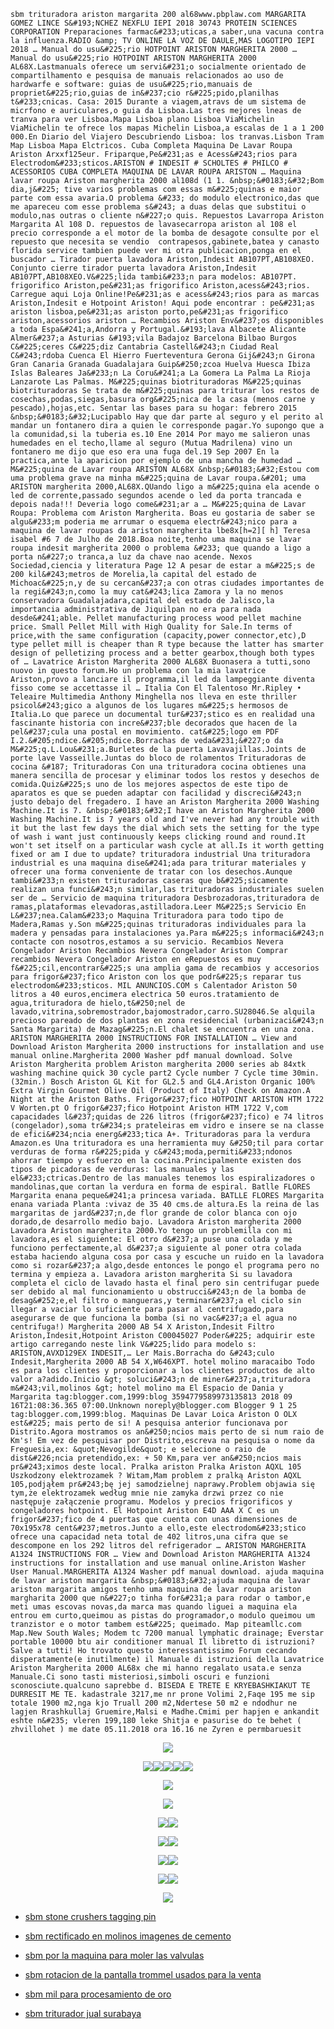 
```
sbm trituradora ariston margarita 200 al68www.pbplaw.com MARGARITA GOMEZ LINCE S&#193;NCHEZ NEXFLU IEPI 2018 30743 PROTEIN SCIENCES CORPORATION Preparaciones farmac&#233;uticas,a saber,una vacuna contra la influenza.RADIO &amp; TV ONLINE LA VOZ DE DAULE,MAS LOGOTIPO IEPI 2018 … Manual do usu&#225;rio HOTPOINT ARISTON MARGHERITA 2000 … Manual do usu&#225;rio HOTPOINT ARISTON MARGHERITA 2000 AL68X.Lastmanuals oferece um servi&#231;o socialmente orientado de compartilhamento e pesquisa de manuais relacionados ao uso de hardwarfe e software: guias de usu&#225;rio,manuais de propriet&#225;rio,guias de in&#237;cio r&#225;pido,planilhas t&#233;cnicas. Сasa: 2015 Durante a viagem,atravs de um sistema de micrfono e auriculares,o guia da Lisboa.Las tres mejores lneas de tranva para ver Lisboa.Mapa Lisboa plano Lisboa ViaMichelin ViaMichelin te ofrece los mapas Michelin Lisboa,a escalas de 1 a 1 200 000.En Diario del Viajero Descubriendo Lisboa: los tranvas.Lisbon Tram Map Lisboa Mapa Elctricos. Cuba Completa Maquina De Lavar Roupa Ariston Arxxf125eur. Friparque,Pe&#231;as e Acess&#243;rios para Electrodom&#233;sticos.ARISTON # INDESIT # SCHOLTES # PHILCO # ACESSORIOS CUBA COMPLETA MAQUINA DE LAVAR ROUPA ARISTON … Maquina lavar roupa Ariston margherita 2000 al108d (1 1. &nbsp;&#0183;&#32;Bom dia,j&#225; tive varios problemas com essas m&#225;quinas e maior parte com essa avaria.O problema &#233; do modulo electronico,das que me apareceu com esse problema s&#243; a duas delas que substitui o modulo,nas outras o cliente n&#227;o quis. Repuestos Lavarropa Ariston Margarita Al 108 D. repuestos de lavasecarropa ariston al 108 el precio corresponde a el motor de la bomba de desagote consulte por el repuesto que necesita se vendio  contrapesos,gabinete,batea y canasto florida service tambien puede ver mi otra publicacion,ponga en el buscador … Tirador puerta lavadora Ariston,Indesit AB107PT,AB108XEO. Conjunto cierre tirador puerta lavadora Ariston,Indesit AB107PT,AB108XEO.V&#225;lida tambi&#233;n para modelos: AB107PT. frigorifico Ariston,pe&#231;as frigorifico Ariston,acess&#243;rios. Carregue aqui Loja Online!Pe&#231;as e acess&#243;rios para as marcas Ariston,Indesit e Hotpoint Ariston! Aqui pode encontrar : pe&#231;as ariston lisboa,pe&#231;as ariston porto,pe&#231;as frigorifico ariston,acessorios ariston … Recambios Ariston Env&#237;os disponibles a toda Espa&#241;a,Andorra y Portugal.&#193;lava Albacete Alicante Almer&#237;a Asturias &#193;vila Badajoz Barcelona Bilbao Burgos C&#225;ceres C&#225;diz Cantabria Castell&#243;n Ciudad Real C&#243;rdoba Cuenca El Hierro Fuerteventura Gerona Gij&#243;n Girona Gran Canaria Granada Guadalajara Guip&#250;zcoa Huelva Huesca Ibiza Islas Baleares Ja&#233;n La Coru&#241;a La Gomera La Palma La Rioja Lanzarote Las Palmas. M&#225;quinas biotrituradoras M&#225;quinas biotrituradoras Se trata de m&#225;quinas para triturar los restos de cosechas,podas,siegas,basura org&#225;nica de la casa (menos carne y pescado),hojas,etc. Sentar las bases para su hogar: febrero 2015 &nbsp;&#0183;&#32;Lucipablo Hay que dar parte al seguro y el perito al mandar un fontanero dira a quien le corresponde pagar.Yo supongo que a la comunidad,si la tuberia es.10 Ene 2014 Por mayo me salieron unas humedades en el techo,llame al seguro (Mutua Madrilena) vino un fontanero me dijo que eso era una fuga del.19 Sep 2007 En la practica,ante la aparicion por ejemplo de una mancha de humedad … M&#225;quina de Lavar roupa ARISTON AL68X &nbsp;&#0183;&#32;Estou com uma problema grave na minha m&#225;quina de Lavar roupa.&#201; uma ARISTON margherita 2000,AL68X.QUando ligo a m&#225;quina ela acende o led de corrente,passado segundos acende o led da porta trancada e depois nada!!! Deveria logo come&#231;ar a … M&#225;quina de Lavar Roupa: Problema com Ariston Margherita. Boas eu gostaria de saber se algu&#233;m poderia me arrumar o esquema electr&#243;nico para a maquina de lavar roupas da ariston margherita lbe8x[h=2][ h] Teresa isabel #6 7 de Julho de 2018.Boa noite,tenho uma maquina se lavar roupa indesit margherita 2000 o problema &#233; que quando a ligo a porta n&#227;o tranca,a luz da chave nao acende. Nexos Sociedad,ciencia y literatura Page 12 A pesar de estar a m&#225;s de 200 kil&#243;metros de Morelia,la capital del estado de Michoac&#225;n,y de su cercan&#237;a con otras ciudades importantes de la regi&#243;n,como la muy cat&#243;lica Zamora y la no menos conservadora Guadalajadara,capital del estado de Jalisco,la importancia administrativa de Jiquilpan no era para nada desde&#241;able. Pellet manufacturing process wood pellet machine price. Small Pellet Mill with High Quality for Sale.In terms of price,with the same configuration (capacity,power connector,etc),D type pellet mill is cheaper than R type because the latter has smarter design of pelletizing process and a better gearbox,though both types of … Lavatrice Ariston Margherita 2000 AL68X Buonasera a tutti,sono nuovo in questo forum.Ho un problema con la mia lavatrice Ariston,provo a lanciare il programma,il led da lampeggiante diventa fisso come se accettasse il … Italia Con El Talentoso Mr.Ripley • Teleaire Multimedia Anthony Minghella nos lleva en este thriller psicol&#243;gico a algunos de los lugares m&#225;s hermosos de Italia.Lo que parece un documental tur&#237;stico es en realidad una fascinante historia con incre&#237;ble decorados que hacen de la pel&#237;cula una postal en movimiento. cat&#225;logo em PDF I.2.&#205;ndice.&#205;ndice.Borrachas de veda&#231;&#227;o da M&#225;q.L.Lou&#231;a.Burletes de la puerta Lavavajillas.Joints de porte lave Vasseille.Juntas do bloco de rolamentos Trituradoras de cocina &#187; Trituradoras Con una trituradora cocina obtienes una manera sencilla de procesar y eliminar todos los restos y desechos de comida.Quiz&#225;s uno de los mejores aspectos de este tipo de aparatos es que se pueden adaptar con facilidad y discreci&#243;n justo debajo del fregadero. I have an Ariston Margherita 2000 Washing Machine.It is 7. &nbsp;&#0183;&#32;I have an Ariston Margherita 2000 Washing Machine.It is 7 years old and I've never had any trouble with it but the last few days the dial which sets the setting for the type of wash i want just continuously keeps clicking round and round.It won't set itself on a particular wash cycle at all.Is it worth getting fixed or am I due to update? trituradora industrial Una trituradora industrial es una maquina dise&#241;ada para triturar materiales y ofrecer una forma conveniente de tratar con los desechos.Aunque tambi&#233;n existen trituradoras caseras que b&#225;sicamente realizan una funci&#243;n similar,las trituradoras industriales suelen ser de … Servicio de maquina trituradora Desbrozadoras,trituradora de ramas,plataformas elevadoras,astilladora.Leer M&#225;s Servicio En L&#237;nea.Calam&#233;o Maquina Trituradora para todo tipo de Madera,Ramas y.Son m&#225;quinas trituradoras individuales para la madera y pensadas para instalaciones ya.Para m&#225;s informaci&#243;n contacte con nosotros,estamos a su servicio. Recambios Nevera Congelador Ariston Recambios Nevera Congelador Ariston Comprar recambios Nevera Congelador Ariston en eRepuestos es muy f&#225;cil,encontrar&#225;s una amplia gama de recambios y accesorios para frigor&#237;fico Ariston con los que podr&#225;s reparar tus electrodom&#233;sticos. MIL ANUNCIOS.COM s Calentador Ariston 50 litros a 40 euros,encimera electrica 50 euros.tratamiento de agua,trituradora de hielo,t&#250;nel de lavado,vitrina,sobremostrador,bajomostrador,carro.SU28046.Se alquila precioso pareado de dos plantas en zona residencial (urbanizaci&#243;n Santa Margarita) de Mazag&#225;n.El chalet se encuentra en una zona. ARISTON MARGHERITA 2000 INSTRUCTIONS FOR INSTALLATION … View and Download Ariston Margherita 2000 instructions for installation and use manual online.Margherita 2000 Washer pdf manual download. Solve Ariston Margherita problem Ariston margherita 2000 series ab 84xtk washing machine quick 30 cycle part2 Cycle number 7 Cycle time 30min.(32min.) Bosch Ariston GL Kit for GL2.5 and GL4.Ariston Organic 100% Extra Virgin Gourmet Olive Oil (Product of Italy) Check on Amazon.A Night at the Ariston Baths. Frigor&#237;fico HOTPOINT ARISTON HTM 1722 V Worten.pt O frigor&#237;fico Hotpoint Ariston HTM 1722 V,com capacidades l&#237;quidas de 226 litros (frigor&#237;fico) e 74 litros (congelador),soma tr&#234;s prateleiras em vidro e insere se na classe de efici&#234;ncia energ&#233;tica A+. Trituradoras para la verdura Amazon.es Una trituradora es una herramienta muy &#250;til para cortar verduras de forma r&#225;pida y c&#243;moda,permiti&#233;ndonos ahorrar tiempo y esfuerzo en la cocina.Principalmente existen dos tipos de picadoras de verduras: las manuales y las el&#233;ctricas.Dentro de las manuales tenemos los espiralizadores o mandolinas,que cortan la verdura en forma de espiral. Batlle FLORES Margarita enana peque&#241;a princesa variada. BATLLE FLORES Margarita enana variada Planta :vivaz de 35 40 cms.de altura.Es la reina de las margaritas de jard&#237;n,de flor grande de color blanca con ojo dorado,de desarrollo medio bajo. Lavadora Ariston margherita 2000 Lavadora Ariston margherita 2000.Yo tengo un problemilla con mi lavadora,es el siguiente: El otro d&#237;a puse una colada y me funciono perfectamente,al d&#237;a siguiente al poner otra colada estaba haciendo alguna cosa por casa y escuche un ruido en la lavadora como si rozar&#237;a algo,desde entonces le pongo el programa pero no termina y empieza a. Lavadora ariston margherita Si su lavadora completa el ciclo de lavado hasta el final pero sin centrifugar puede ser debido al mal funcionamiento u obstrucci&#243;n de la bomba de desag&#252;e,el filtro o mangueras,y terminar&#237;a el ciclo sin llegar a vaciar lo suficiente para pasar al centrifugado,para asegurarse de que funciona la bomba (si no vac&#237;a el agua no centrifuga!) Margherita 2000 AB 54 X Ariston,Indesit Filtro Ariston,Indesit,Hotpoint Ariston C00045027 Poder&#225; adquirir este artigo carregando neste link V&#225;lido para modelo s: ARISTON,AVXD129EX INDESIT,… ﻿Ler Mais.Borracha do &#243;culo Indesit,Margherita 2000 AB 54 X,W646XPT. hotel molino maracaibo Todo es para los clientes y proporcionar a los clientes productos de alto valor a?adido.Inicio &gt; soluci&#243;n de miner&#237;a,trituradora m&#243;vil,molinos &gt; hotel molino ma El Espacio de Dania y Margarita tag:blogger.com,1999:blog 3594779589973135813 2018 09 16T21:08:36.365 07:00.Unknown noreply@blogger.com Blogger 9 1 25 tag:blogger.com,1999:blog. Maquinas De Lavar Loica Ariston O OLX est&#225; mais perto de si! A pesquisa anterior funcionava por Distrito.Agora mostramos os an&#250;ncios mais perto de si num raio de Km's! Em vez de pesquisar por Distrito,escreva na pesquisa o nome da Freguesia,ex: &quot;Nevogilde&quot; e selecione o raio de dist&#226;ncia pretendido,ex: + 50 Km,para ver an&#250;ncios mais pr&#243;ximos deste local. Pralka ariston Pralka Ariston AQXL 105 Uszkodzony elektrozamek ? Witam,Mam problem z pralką Ariston AQXL 105,podjąłem pr&#243;bę jej samodzielnej naprawy.Problem objawia się tym,że elektrozamek według mnie nie zamyka drzwi przez co nie następuje załączenie programu. Modelos y precios frigorificos y congeladores hotpoint. El Hotpoint Ariston E4D AAA X C es un frigor&#237;fico de 4 puertas que cuenta con unas dimensiones de 70x195x78 cent&#237;metros.Junto a ello,este electrodom&#233;stico ofrece una capacidad neta total de 402 litros,una cifra que se descompone en los 292 litros del refrigerador … ARISTON MARGHERITA A1324 INSTRUCTIONS FOR … View and Download Ariston MARGHERITA A1324 instructions for installation and use manual online.Ariston Washer User Manual.MARGHERITA A1324 Washer pdf manual download. ajuda maquina de lavar ariston margarita &nbsp;&#0183;&#32;ajuda maquina de lavar ariston margarita amigos tenho uma maquina de lavar roupa ariston margharita 2000 que n&#227;o tinha for&#231;a para rodar o tambor,e meti umas escovas novas,da marca mas quando liguei a maquina ela entrou em curto,queimou as pistas do programador,o modulo queimou um tranzistor e o motor tambem est&#225; queimado. Map piteamllc.com Map.New South Wales; Modem tc 7200 manual lymphatic drainage; Everstar portable 10000 btu air conditioner manual Il libretto di istruzioni? Salve a tutti! Ho trovato questo interessantissimo Forum cecando disperatamente(e inutilmente) il Manuale di istruzioni della Lavatrice Ariston Margherita 2000 AL68x che mi hanno regalato usata.e senza Manuale.Ci sono tasti misteriosi,simboli oscuri e funzioni sconosciute.qualcuno saprebbe d. BISEDA E TRETE E KRYEBASHKIAKUT TE DURRESIT ME TE. kadastrale 3217,me nr prone Volimi 2,Faqe 195 me sip totale 1900 m2,nga kjo Truall 200 m2,Ndertese 50 m2 e ndodhur ne lagjen Rrashkullaj Gruemire,Malsi e Madhe.Cmimi per hapjen e ankandit eshte n&#235; vleren 199,180 leke Shitja e pasurise do te behet ( zhvillohet ) me date 05.11.2018 ora 16.16 ne Zyren e permbaruesit 
```

<div align="center">

<a href="https://es-crusher.shibang-china.com/github&k=sbm+trituradora+ariston+margarita+200+al68"><img src="https://static.shibang-china.com/es/crusher/logo.jpg"></a>

<a href="https://es-crusher.shibang-china.com/github&k=sbm+trituradora+ariston+margarita+200+al68"><img src="https://static.shibang-china.com/es/crusher/index.jpg"></a><a href="https://es-crusher.shibang-china.com/material.htmlgithub&k=sbm+trituradora+ariston+margarita+200+al68"><img src="https://static.shibang-china.com/es/crusher/material.jpg"></a><a href="https://es-crusher.shibang-china.com/application.htmlgithub&k=sbm+trituradora+ariston+margarita+200+al68"><img src="https://static.shibang-china.com/es/crusher/application.jpg"></a><a href="https://es-crusher.shibang-china.com/aboutus.htmlgithub&k=sbm+trituradora+ariston+margarita+200+al68"><img src="https://static.shibang-china.com/es/crusher/aboutus.jpg"></a><a href="https://es-crusher.shibang-china.com/contact.htmlgithub&k=sbm+trituradora+ariston+margarita+200+al68"><img src="https://static.shibang-china.com/es/crusher/contact.jpg"></a>

<a href="https://es-crusher.shibang-china.com/github&k=sbm+trituradora+ariston+margarita+200+al68"><img src="https://static.shibang-china.com/es/crusher/banner.jpg"></a>

<a href="https://swt.shibang-china.com/github&k=sbm+trituradora+ariston+margarita+200+al68"><img src="https://static.shibang-china.com/es/crusher/text.jpg"></a>

<a href="https://swt.shibang-china.com/github&k=sbm+trituradora+ariston+margarita+200+al68"><img src="https://static.shibang-china.com/es/crusher/chat.jpg"></a><a href="https://es-crusher.shibang-china.com/contact.htmlgithub&k=sbm+trituradora+ariston+margarita+200+al68"><img src="https://static.shibang-china.com/es/crusher/message.jpg"></a>

<a href="https://es-crusher.shibang-china.com/products/pe.htmlgithub&k=sbm+trituradora+ariston+margarita+200+al68"><img src="https://static.shibang-china.com/es/crusher/pe.jpg"></a><a href="https://es-crusher.shibang-china.com/products/pf.htmlgithub&k=sbm+trituradora+ariston+margarita+200+al68"><img src="https://static.shibang-china.com/es/crusher/pf.jpg"></a>

<a href="https://es-crusher.shibang-china.com/products/hpt.htmlgithub&k=sbm+trituradora+ariston+margarita+200+al68"><img src="https://static.shibang-china.com/es/crusher/hpt.jpg"></a><a href="https://es-crusher.shibang-china.com/products/vsi.htmlgithub&k=sbm+trituradora+ariston+margarita+200+al68"><img src="https://static.shibang-china.com/es/crusher/vsi.jpg"></a>

<a href="https://es-crusher.shibang-china.com/products/klv.htmlgithub&k=sbm+trituradora+ariston+margarita+200+al68"><img src="https://static.shibang-china.com/es/crusher/klv.jpg"></a><a href="https://es-crusher.shibang-china.com/products/portable.htmlgithub&k=sbm+trituradora+ariston+margarita+200+al68"><img src="https://static.shibang-china.com/es/crusher/portable.jpg"></a>

<a href="https://swt.shibang-china.com/github&k=sbm+trituradora+ariston+margarita+200+al68"><img src="https://static.shibang-china.com/es/crusher/case.jpg"></a>

</div>


* [sbm stone crushers tagging pin](sbm%20stone%20crushers%20tagging%20pin.md)

* [sbm rectificado en molinos imagenes de cemento](sbm%20rectificado%20en%20molinos%20imagenes%20de%20cemento.md)

* [sbm por la maquina para moler las valvulas](sbm%20por%20la%20maquina%20para%20moler%20las%20valvulas.md)

* [sbm rotacion de la pantalla trommel usados para la venta](sbm%20rotacion%20de%20la%20pantalla%20trommel%20usados%20para%20la%20venta.md)

* [sbm mil para procesamiento de oro](sbm%20mil%20para%20procesamiento%20de%20oro.md)

* [sbm triturador jual surabaya](sbm%20triturador%20jual%20surabaya.md)